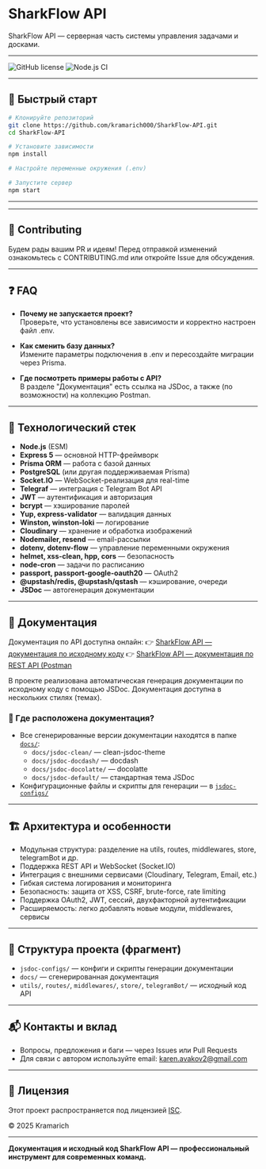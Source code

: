 # SharkFlow API

SharkFlow API — серверная часть системы управления задачами и досками.

---

![GitHub license](https://img.shields.io/github/license/kramarich000/SharkFlow-API)
![Node.js CI](https://img.shields.io/github/actions/workflow/status/kramarich000/SharkFlow-API/node.js.yml?branch=main)

---

## 🚦 Быстрый старт

```bash
# Клонируйте репозиторий
git clone https://github.com/kramarich000/SharkFlow-API.git
cd SharkFlow-API

# Установите зависимости
npm install

# Настройте переменные окружения (.env)

# Запустите сервер
npm start
```

---

---

## 🤝 Contributing

Будем рады вашим PR и идеям! Перед отправкой изменений ознакомьтесь с CONTRIBUTING.md или откройте Issue для обсуждения.

---

## ❓ FAQ

- **Почему не запускается проект?**  
  Проверьте, что установлены все зависимости и корректно настроен файл .env.

- **Как сменить базу данных?**  
  Измените параметры подключения в .env и пересоздайте миграции через Prisma.

- **Где посмотреть примеры работы с API?**  
  В разделе "Документация" есть ссылка на JSDoc, а также (по возможности) на коллекцию Postman.

---

## 🚀 Технологический стек

- **Node.js** (ESM)
- **Express 5** — основной HTTP-фреймворк
- **Prisma ORM** — работа с базой данных
- **PostgreSQL** (или другая поддерживаемая Prisma)
- **Socket.IO** — WebSocket-реализация для real-time
- **Telegraf** — интеграция с Telegram Bot API
- **JWT** — аутентификация и авторизация
- **bcrypt** — хэширование паролей
- **Yup, express-validator** — валидация данных
- **Winston, winston-loki** — логирование
- **Cloudinary** — хранение и обработка изображений
- **Nodemailer, resend** — email-рассылки
- **dotenv, dotenv-flow** — управление переменными окружения
- **helmet, xss-clean, hpp, cors** — безопасность
- **node-cron** — задачи по расписанию
- **passport, passport-google-oauth20** — OAuth2
- **@upstash/redis, @upstash/qstash** — кэширование, очереди
- **JSDoc** — автогенерация документации

---

## 📖 Документация

Документация по API доступна онлайн:
👉 [SharkFlow API — документация по исходному коду](https://kramarich000.github.io/SharkFlow-API/docs)
👉 [SharkFlow API — документация по REST API (Postman](https://documenter.getpostman.com/view/44119218/2sB34eHMF8)

В проекте реализована автоматическая генерация документации по исходному коду с помощью JSDoc. Документация доступна в нескольких стилях (темах).

### 📂 Где расположена документация?
- Все сгенерированные версии документации находятся в папке [`docs/`](./docs/):
  - `docs/jsdoc-clean/` — clean-jsdoc-theme
  - `docs/jsdoc-docdash/` — docdash
  - `docs/jsdoc-docolatte/` — docolatte
  - `docs/jsdoc-default/` — стандартная тема JSDoc
- Конфигурационные файлы и скрипты для генерации — в [`jsdoc-configs/`](./jsdoc-configs/)

---

## 🏗 Архитектура и особенности
- Модульная структура: разделение на utils, routes, middlewares, store, telegramBot и др.
- Поддержка REST API и WebSocket (Socket.IO)
- Интеграция с внешними сервисами (Cloudinary, Telegram, Email, etc.)
- Гибкая система логирования и мониторинга
- Безопасность: защита от XSS, CSRF, brute-force, rate limiting
- Поддержка OAuth2, JWT, сессий, двухфакторной аутентификации
- Расширяемость: легко добавлять новые модули, middlewares, сервисы

---

## 📂 Структура проекта (фрагмент)
- `jsdoc-configs/` — конфиги и скрипты генерации документации
- `docs/` — сгенерированная документация
- `utils/`, `routes/`, `middlewares/`, `store/`, `telegramBot/` — исходный код API

---

## 📬 Контакты и вклад
- Вопросы, предложения и баги — через Issues или Pull Requests
- Для связи с автором используйте email: karen.avakov2@gmail.com

---

## 📝 Лицензия

Этот проект распространяется под лицензией [ISC](./LICENSE).

© 2025 Kramarich

---

**Документация и исходный код SharkFlow API — профессиональный инструмент для современных команд.**
